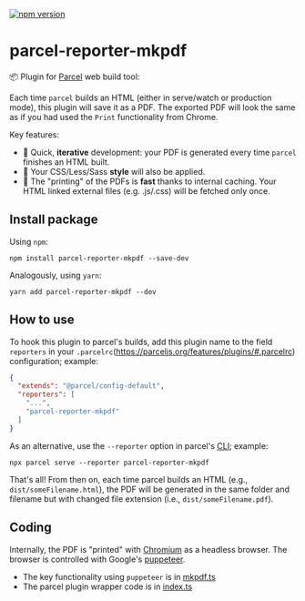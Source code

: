 [![npm version](https://badge.fury.io/js/parcel-reporter-mkpdf.svg)](https://badge.fury.io/js/parcel-reporter-mkpdf)
# parcel-reporter-mkpdf

📦 Plugin for [Parcel](https://parceljs.org) web build tool:

Each time `parcel` builds an HTML (either in serve/watch or production mode), this plugin will save it as a PDF.
The exported PDF will look the same as if you had used the `Print` functionality from Chrome.

Key features:

* 💫 Quick, **iterative** development: your PDF is generated every time `parcel` finishes an HTML built.
* 💅 Your CSS/Less/Sass **style** will also be applied.
* 🚀 The "printing" of the PDFs is **fast** thanks to internal caching. Your HTML linked external files (e.g. .js/.css) will be fetched only once.


## Install package

Using `npm`:

```shell
npm install parcel-reporter-mkpdf --save-dev
```

Analogously, using `yarn`:

```shell
yarn add parcel-reporter-mkpdf --dev
```


## How to use

To hook this plugin to parcel's builds, add this plugin name to the field `reporters` in your `.parcelrc`(https://parceljs.org/features/plugins/#.parcelrc) configuration; example:

```json
{
  "extends": "@parcel/config-default",
  "reporters": [
    "...",
    "parcel-reporter-mkpdf"
  ]
}
```

As an alternative, use the `--reporter` option in parcel's [CLI](https://parceljs.org/getting-started/migration/#cli); example:

```shell
npx parcel serve --reporter parcel-reporter-mkpdf
```

That's all! From then on, each time parcel builds an HTML (e.g., `dist/someFilename.html`), the PDF will be generated in the same folder and filename but with changed file extension (i.e., `dist/someFilename.pdf`).


## Coding

Internally, the PDF is "printed" with [Chromium](https://github.com/chromium/chromium) as a headless browser. The browser is controlled with Google's [puppeteer](https://github.com/puppeteer/puppeteer).

* The key functionality using `puppeteer` is in [mkpdf.ts](./workspaces/mkpdf/src/mkpdf.ts#L67)
* The parcel plugin wrapper code is in [index.ts](./src/index.ts#L35)
